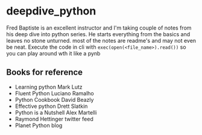 # deepdive_python
Fred Baptiste is an excellent instructor and I'm taking couple of notes from his deep dive into python series.
He starts everything from the basics and leaves no stone unturned. most of the notes are readme's and may not even be neat.
Execute the code in cli with `exec(open(<file_name>).read())` so you can play around wth it like a pynb

## Books for reference

* Learning python Mark Lutz
* Fluent Python Luciano Ramalho
* Python Cookbook David Beazly
* Effective python Drett Slatkin
* Python is a Nutshell Alex Martelli
* Raymond Hettinger twitter feed
* Planet Python blog
